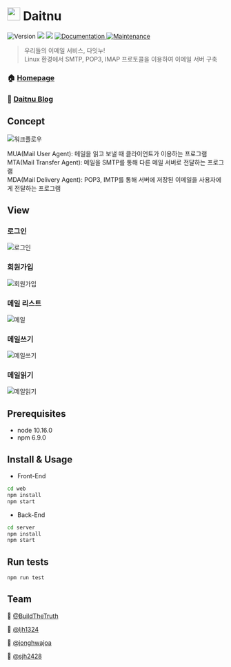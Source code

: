# <img width="30" src="https://user-images.githubusercontent.com/33617083/68571001-457a9d80-04a5-11ea-9a47-98c0fd36a1d9.png" style="margin:-5px 0px"> Daitnu

<p>
  <img alt="Version" src="https://img.shields.io/badge/version-0.0.0-blue.svg?cacheSeconds=2592000" />
  <img src="https://img.shields.io/badge/node-10.16.0-blue.svg" />
  <img src="https://img.shields.io/badge/npm-6.9.0-blue.svg" />
  <a href="https://github.com/BuildTheTruth/daitnu#readme" target="_blank">
    <img alt="Documentation" src="https://img.shields.io/badge/documentation-yes-brightgreen.svg" />
  </a>
  <a href="https://github.com/BuildTheTruth/daitnu/graphs/commit-activity" target="_blank">
    <img alt="Maintenance" src="https://img.shields.io/badge/Maintained%3F-yes-green.svg" />
  </a>

</p>

> 우리들의 이메일 서비스, 다잇누!  
> Linux 환경에서 SMTP, POP3, IMAP 프로토콜을 이용하여 이메일 서버 구축

### 🏠 [Homepage](https://www.daitnu.com)

### :postbox: [Daitnu Blog](https://velog.io/@daitnu)

## Concept

![워크플로우](https://user-images.githubusercontent.com/31912670/70213083-df1f2d00-177b-11ea-8144-3c4e3a362ddf.png)

MUA(Mail User Agent): 메일을 읽고 보낼 때 클라이언트가 이용하는 프로그램  
MTA(Mail Transfer Agent): 메일을 SMTP를 통해 다른 메일 서버로 전달하는 프로그램  
MDA(Mail Delivery Agent): POP3, IMTP를 통해 서버에 저장된 이메일을 사용자에게 전달하는 프로그램

## View

### 로그인

![로그인](https://i.imgur.com/YFNnn8D.png)

### 회원가입

![회원가입](https://user-images.githubusercontent.com/31912670/69363195-60ce7f80-0cd3-11ea-9c5b-7dacffcad66c.png)

### 메일 리스트

![메일](https://user-images.githubusercontent.com/31912670/69363194-60ce7f80-0cd3-11ea-9d89-19d1bde39eb1.png)

### 메일쓰기

![메일쓰기](https://user-images.githubusercontent.com/31912670/69363193-6035e900-0cd3-11ea-939b-95823be1ba9a.png)

### 메일읽기

![메일읽기](https://user-images.githubusercontent.com/33617083/69391164-44533700-0d15-11ea-96c3-1a1dc3a3b83c.PNG)

## Prerequisites

- node 10.16.0
- npm 6.9.0

## Install & Usage

- Front-End

```sh
cd web
npm install
npm start
```

- Back-End

```sh
cd server
npm install
npm start
```

## Run tests

```sh
npm run test
```

## Team

👤 [@BuildTheTruth](https://github.com/BuildTheTruth)

👤 [@ljh1324](https://github.com/ljh1324)

👤 [@jonghwajoa](https://github.com/jonghwajoa)

👤 [@sjh2428](https://github.com/sjh2428)
